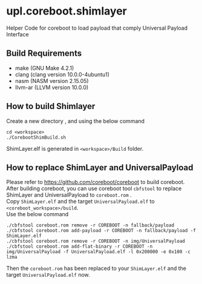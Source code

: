 # upl.coreboot.shimlayer
Helper Code for coreboot to load payload that comply Universal Payload Interface

## Build Requirements
- make (GNU Make 4.2.1)
- clang (clang version 10.0.0-4ubuntu1)
- nasm (NASM version 2.15.05)
- llvm-ar (LLVM version 10.0.0)

## How to build Shimlayer
Create a new directory <workspace>, and using the below command  
```  
cd <workspace>  
./CorebootShimBuild.sh  
```  

ShimLayer.elf is generated in ```<workspace>/Build``` folder.  

## How to replace ShimLayer and UniversalPayload
Please refer to https://github.com/coreboot/coreboot to build coreboot.  
After building coreboot, you can use coreboot tool ```cbfstool``` to replace ShimLayer and UniversalPayload to ```coreboot.rom``` .  
Copy ```ShimLayer.elf``` and the target ```UniversalPayload.elf``` to ```<coreboot_workspace>/build```.  
Use the below command  
```
./cbfstool coreboot.rom remove -r COREBOOT -n fallback/payload
./cbfstool coreboot.rom add-payload -r COREBOOT -n fallback/payload -f ShimLayer.elf
./cbfstool coreboot.rom remove -r COREBOOT -n img/UniversalPayload
./cbfstool coreboot.rom add-flat-binary -r COREBOOT -n img/UniversalPayload -f UniversalPayload.elf -l 0x200000 -e 0x100 -c lzma
```
Then the ```coreboot.rom``` has been replaced to your ```ShimLayer.elf``` and the target ```UniversalPayload.elf``` now.  

